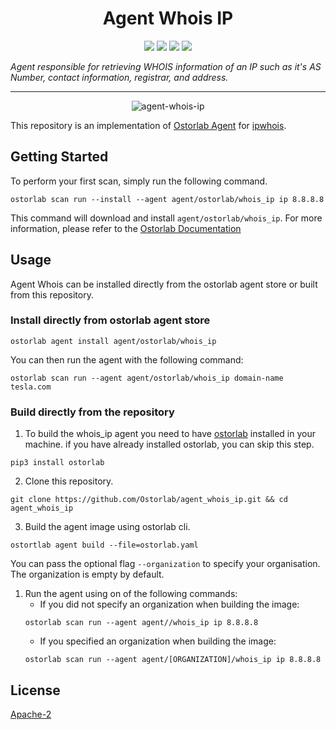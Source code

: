 <h1 align="center">Agent Whois IP</h1>

<p align="center">
<img src="https://img.shields.io/badge/License-Apache_2.0-brightgreen.svg">
<img src="https://img.shields.io/github/languages/top/ostorlab/agent_whois_ip">
<img src="https://img.shields.io/github/stars/ostorlab/agent_whois_ip">
<img src="https://img.shields.io/badge/PRs-welcome-brightgreen.svg">
</p>

_Agent responsible for retrieving WHOIS information of an IP such as it's AS Number, contact information, registrar, and
address._

---

<p align="center">
<img src="https://github.com/Ostorlab/agent_whois_ip/blob/main/images/logo.png" alt="agent-whois-ip" />
</p>

This repository is an implementation of [Ostorlab Agent](https://pypi.org/project/ostorlab/)
for [ipwhois](https://pypi.org/project/ipwhois/).

## Getting Started

To perform your first scan, simply run the following command.

```shell
ostorlab scan run --install --agent agent/ostorlab/whois_ip ip 8.8.8.8
```

This command will download and install `agent/ostorlab/whois_ip`.
For more information, please refer to
the [Ostorlab Documentation](https://github.com/Ostorlab/ostorlab/blob/main/README.md)

## Usage

Agent Whois can be installed directly from the ostorlab agent store or built from this repository.

### Install directly from ostorlab agent store

 ```shell
 ostorlab agent install agent/ostorlab/whois_ip
 ```

You can then run the agent with the following command:

```shell
ostorlab scan run --agent agent/ostorlab/whois_ip domain-name tesla.com
```

### Build directly from the repository

1. To build the whois_ip agent you need to have [ostorlab](https://pypi.org/project/ostorlab/) installed in your
   machine. if you have already installed ostorlab, you can skip this step.

```shell
pip3 install ostorlab
```

2. Clone this repository.

```shell
git clone https://github.com/Ostorlab/agent_whois_ip.git && cd agent_whois_ip
```

3. Build the agent image using ostorlab cli.

 ```shell
 ostortlab agent build --file=ostorlab.yaml
 ```

You can pass the optional flag `--organization` to specify your organisation. The organization is empty by default.

1. Run the agent using on of the following commands:
    * If you did not specify an organization when building the image:
     ```shell
     ostorlab scan run --agent agent//whois_ip ip 8.8.8.8
     ```
    * If you specified an organization when building the image:
     ```shell
     ostorlab scan run --agent agent/[ORGANIZATION]/whois_ip ip 8.8.8.8
     ```

## License

[Apache-2](./LICENSE)
